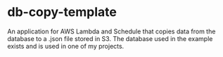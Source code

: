 # db-copy-template
An application for AWS Lambda and Schedule that copies data from the database to a .json file stored in S3. The database used in the example exists and is used in one of my projects.
